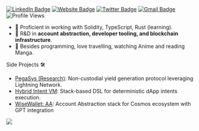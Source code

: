 [![LinkedIn Badge](https://img.shields.io/badge/-amanraj1608-blue?style=flat-square&logo=Linkedin&logoColor=white&link=https://www.linkedin.com/in/amanraj1608/)](https://www.linkedin.com/in/amanraj1608/)
[![Website Badge](https://img.shields.io/badge/-amanraj.dev-1a73e8?style=flat-square&logo=google-chrome&logoColor=white&link=https://amanraj.dev)](https://amanraj.dev)
[![Twitter Badge](https://img.shields.io/badge/-amanraj1608-1DA1F2?style=flat-square&logo=twitter&logoColor=white&link=https://twitter.com/amanraj1608)](https://twitter.com/amanraj1608)
[![Gmail Badge](https://img.shields.io/badge/-me@amanraj.dev-c14438?style=flat-square&logo=Gmail&logoColor=white&link=mailto:me@amanraj.dev)](mailto:me@amanraj.dev)
![Profile Views](https://komarev.com/ghpvc/?username=amanraj1608&label=Profile%20views&color=0e75b6&style=flat-square)

- 🍊 Proficient in working with Solidity, TypeScript, Rust (learning).
- 🌱 R&D in **account abstraction, developer tooling, and blockchain infrastructure**.
- 🍣 Besides programming, love travelling, watching Anime and reading Manga.

Side Projects 🛠️

- [PegaSys (Research)](https://pegasys.network/litepaper.pdf): Non-custodial yield generation protocol leveraging Lightning Network.
- [Hybrid Intent VM](https://github.com/aa-labs/hIVM): Stack-based DSL for deterministic dApp intents execution.
- [WiseWallet: AA](https://github.com/BakaOtaku/wise-wallet): Account Abstraction stack for Cosmos ecosystem with GPT integration

![](https://hit.yhype.me/github/profile?user_id=42104907)
